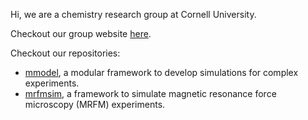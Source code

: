 Hi, we are a chemistry research group at Cornell University.

Checkout our group website [here](http://marohn.chem.cornell.edu/).

Checkout our repositories:

- [mmodel](https://github.com/Marohn-Group/mmodel), a modular framework to develop simulations for complex experiments.
- [mrfmsim](https://github.com/Marohn-Group/mrfmsim), a framework to simulate magnetic resonance force microscopy (MRFM) experiments.
